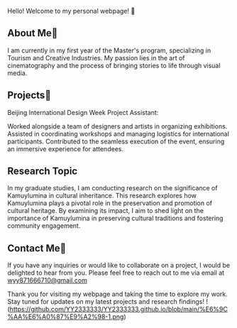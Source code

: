 
Hello! Welcome to my personal webpage! 💩

## About Me💩
I am currently in my first year of the Master's program, specializing in Tourism and Creative Industries.
My passion lies in the art of cinematography and the process of bringing stories to life through visual media.

## Projects💩
Beijing International Design Week Project Assistant:

Worked alongside a team of designers and artists in organizing exhibitions.
Assisted in coordinating workshops and managing logistics for international participants.
Contributed to the seamless execution of the event, ensuring an immersive experience for attendees.

## Research Topic
In my graduate studies, I am conducting research on the significance of Kamuylumina in cultural inheritance. This research explores how Kamuylumina plays a pivotal role in the preservation and promotion of cultural heritage. By examining its impact, I aim to shed light on the importance of Kamuylumina in preserving cultural traditions and fostering community engagement.

## Contact Me💩
If you have any inquiries or would like to collaborate on a project, I would be delighted to hear from you. Please feel free to reach out to me via email at wyy871666710@gmail.com

Thank you for visiting my webpage and taking the time to explore my work. Stay tuned for updates on my latest projects and research findings!
!(https://github.com/YY2333333/YY2333333.github.io/blob/main/%E6%9C%AA%E6%A0%87%E9%A2%98-1.png)







